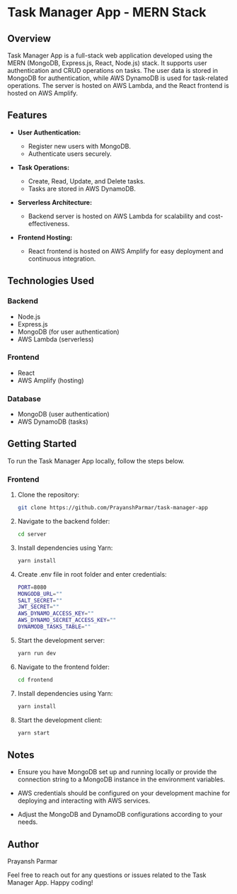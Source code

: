 # Task Manager App - MERN Stack

## Overview

Task Manager App is a full-stack web application developed using the MERN (MongoDB, Express.js, React, Node.js) stack. It supports user authentication and CRUD operations on tasks. The user data is stored in MongoDB for authentication, while AWS DynamoDB is used for task-related operations. The server is hosted on AWS Lambda, and the React frontend is hosted on AWS Amplify.

## Features

- **User Authentication:**

  - Register new users with MongoDB.
  - Authenticate users securely.

- **Task Operations:**

  - Create, Read, Update, and Delete tasks.
  - Tasks are stored in AWS DynamoDB.

- **Serverless Architecture:**

  - Backend server is hosted on AWS Lambda for scalability and cost-effectiveness.

- **Frontend Hosting:**
  - React frontend is hosted on AWS Amplify for easy deployment and continuous integration.

## Technologies Used

### Backend

- Node.js
- Express.js
- MongoDB (for user authentication)
- AWS Lambda (serverless)

### Frontend

- React
- AWS Amplify (hosting)

### Database

- MongoDB (user authentication)
- AWS DynamoDB (tasks)

## Getting Started

To run the Task Manager App locally, follow the steps below.

### Frontend

1. Clone the repository:
   ```bash
   git clone https://github.com/PrayanshParmar/task-manager-app
   ```
2. Navigate to the backend folder:
   ```bash
   cd server
   ```
3. Install dependencies using Yarn:
   ```bash
   yarn install
   ```
4. Create .env file in root folder and enter credentials:
   ```bash
   PORT=8080
   MONGODB_URL=""
   SALT_SECRET=""
   JWT_SECRET=""
   AWS_DYNAMO_ACCESS_KEY=""
   AWS_DYNAMO_SECRET_ACCESS_KEY=""
   DYNAMODB_TASKS_TABLE=""
   ```

5. Start the development server:
   ```bash
   yarn run dev
   ```
6. Navigate to the frontend folder:
   ```bash
   cd frontend
   ```
7. Install dependencies using Yarn:
   ```bash
   yarn install
   ```
8. Start the development client:
   ```bash
   yarn start
   ```
## Notes

- Ensure you have MongoDB set up and running locally or provide the connection string to a MongoDB instance in the environment variables.

- AWS credentials should be configured on your development machine for deploying and interacting with AWS services.

- Adjust the MongoDB and DynamoDB configurations according to your needs.

## Author

Prayansh Parmar

Feel free to reach out for any questions or issues related to the Task Manager App. Happy coding!
